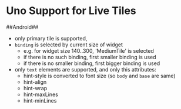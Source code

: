 # Uno Support for Live Tiles

##Android##

  - only primary tile is supported,
  - `binding` is selected by current size of widget
    - e.g. for widget size 140..300, 'MediumTile' is selected
    - if there is no such binding, first smaller binding is used
    - if there is no smaller binding, first bigger binding is used
  - only `text` elements are supported, and only this attributes:
    - hint-style is converted to font size (so `body` and `base` are same)
    - hint-align
    - hint-wrap
    - hint-maxLines
    - hint-minLines
